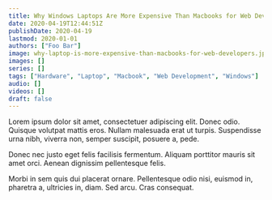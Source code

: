 ```yaml
---
title: Why Windows Laptops Are More Expensive Than Macbooks for Web Developers
date: 2020-04-19T12:44:51Z
publishDate: 2020-04-19
lastmod: 2020-01-01
authors: ["Foo Bar"]
image: why-laptop-is-more-expensive-than-macbooks-for-web-developers.jpg
images: []
series: []
tags: ["Hardware", "Laptop", "Macbook", "Web Development", "Windows"]
audio: []
videos: []
draft: false
---
```

Lorem ipsum dolor sit amet, consectetuer adipiscing elit. Donec odio. Quisque volutpat mattis eros. Nullam malesuada erat ut turpis. Suspendisse urna nibh, viverra non, semper suscipit, posuere a, pede.

Donec nec justo eget felis facilisis fermentum. Aliquam porttitor mauris sit amet orci. Aenean dignissim pellentesque felis.

Morbi in sem quis dui placerat ornare. Pellentesque odio nisi, euismod in, pharetra a, ultricies in, diam. Sed arcu. Cras consequat.